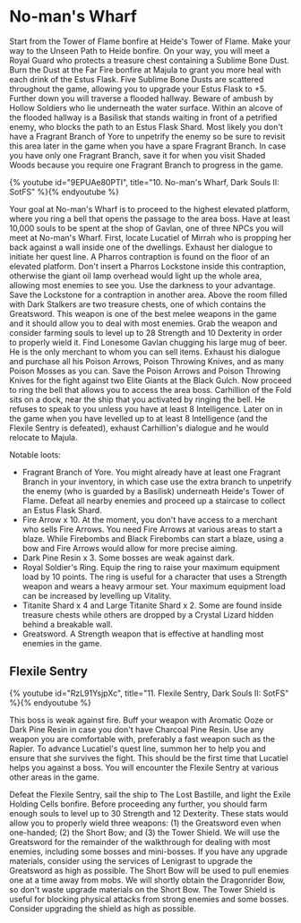 # No-man's Wharf

Start from the Tower of Flame bonfire at Heide's Tower of Flame. Make your way
to the Unseen Path to Heide bonfire. On your way, you will meet a Royal Guard
who protects a treasure chest containing a Sublime Bone Dust. Burn the Dust at
the Far Fire bonfire at Majula to grant you more heal with each drink of the
Estus Flask. Five Sublime Bone Dusts are scattered throughout the game, allowing
you to upgrade your Estus Flask to +5. Further down you will traverse a flooded
hallway. Beware of ambush by Hollow Soldiers who lie underneath the water
surface. Within an alcove of the flooded hallway is a Basilisk that stands
waiting in front of a petrified enemy, who blocks the path to an Estus Flask
Shard. Most likely you don't have a Fragrant Branch of Yore to unpetrify the
enemy so be sure to revisit this area later in the game when you have a spare
Fragrant Branch. In case you have only one Fragrant Branch, save it for when you
visit Shaded Woods because you require one Fragrant Branch to progress in the
game.

{% youtube id="9EPUAe80PTI", title="10. No-man's Wharf, Dark Souls II: SotFS" %}{% endyoutube %}

Your goal at No-man's Wharf is to proceed to the highest elevated platform,
where you ring a bell that opens the passage to the area boss. Have at least
10,000 souls to be spent at the shop of Gavlan, one of three NPCs you will meet
at No-man's Wharf. First, locate Lucatiel of Mirrah who is propping her back
against a wall inside one of the dwellings. Exhaust her dialogue to initiate her
quest line. A Pharros contraption is found on the floor of an elevated platform.
Don't insert a Pharros Lockstone inside this contraption, otherwise the giant
oil lamp overhead would light up the whole area, allowing most enemies to see
you. Use the darkness to your advantage. Save the Lockstone for a contraption in
another area. Above the room filled with Dark Stalkers are two treasure chests,
one of which contains the Greatsword. This weapon is one of the best melee
weapons in the game and it should allow you to deal with most enemies. Grab the
weapon and consider farming souls to level up to 28 Strength and 10 Dexterity in
order to properly wield it. Find Lonesome Gavlan chugging his large mug of beer.
He is the only merchant to whom you can sell items. Exhaust his dialogue and
purchase all his Poison Arrows, Poison Throwing Knives, and as many Poison
Mosses as you can. Save the Poison Arrows and Poison Throwing Knives for the
fight against two Elite Giants at the Black Gulch. Now proceed to ring the bell
that allows you to access the area boss. Carhillion of the Fold sits on a dock,
near the ship that you activated by ringing the bell. He refuses to speak to you
unless you have at least 8 Intelligence. Later on in the game when you have
levelled up to at least 8 Intelligence (and the Flexile Sentry is defeated),
exhaust Carhillion's dialogue and he would relocate to Majula.

Notable loots:

-   Fragrant Branch of Yore. You might already have at least one Fragrant Branch
    in your inventory, in which case use the extra branch to unpetrify the enemy
    (who is guarded by a Basilisk) underneath Heide's Tower of Flame. Defeat all
    nearby enemies and proceed up a staircase to collect an Estus Flask Shard.
-   Fire Arrow x 10. At the moment, you don't have access to a merchant who
    sells Fire Arrows. You need Fire Arrows at various areas to start a blaze.
    While Firebombs and Black Firebombs can start a blaze, using a bow and Fire
    Arrows would allow for more precise aiming.
-   Dark Pine Resin x 3. Some bosses are weak against dark.
-   Royal Soldier's Ring. Equip the ring to raise your maximum equipment load by
    10 points. The ring is useful for a character that uses a Strength weapon
    and wears a heavy armour set. Your maximum equipment load can be increased
    by levelling up Vitality.
-   Titanite Shard x 4 and Large Titanite Shard x 2. Some are found inside
    treasure chests while others are dropped by a Crystal Lizard hidden behind a
    breakable wall.
-   Greatsword. A Strength weapon that is effective at handling most enemies in
    the game.

## Flexile Sentry

{% youtube id="RzL91YsjpXc", title="11. Flexile Sentry, Dark Souls II: SotFS" %}{% endyoutube %}

This boss is weak against fire. Buff your weapon with Aromatic Ooze or Dark Pine
Resin in case you don't have Charcoal Pine Resin. Use any weapon you are
comfortable with, preferably a fast weapon such as the Rapier. To advance
Lucatiel's quest line, summon her to help you and ensure that she survives the
fight. This should be the first time that Lucatiel helps you against a boss. You
will encounter the Flexile Sentry at various other areas in the game.

Defeat the Flexile Sentry, sail the ship to The Lost Bastille, and light the
Exile Holding Cells bonfire. Before proceeding any further, you should farm
enough souls to level up to 30 Strength and 12 Dexterity. These stats would
allow you to properly wield three weapons: (1) the Greatsword even when
one-handed; (2) the Short Bow; and (3) the Tower Shield. We will use the
Greatsword for the remainder of the walkthrough for dealing with most enemies,
including some bosses and mini-bosses. If you have any upgrade materials,
consider using the services of Lenigrast to upgrade the Greatsword as high as
possible. The Short Bow will be used to pull enemies one at a time away from
mobs. We will shortly obtain the Dragonrider Bow, so don't waste upgrade
materials on the Short Bow. The Tower Shield is useful for blocking physical
attacks from strong enemies and some bosses. Consider upgrading the shield as
high as possible.
